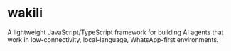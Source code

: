 # wakili

A lightweight JavaScript/TypeScript framework for building AI agents that work in low-connectivity, local-language, WhatsApp-first environments.

